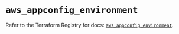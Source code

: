 # `aws_appconfig_environment`

Refer to the Terraform Registry for docs: [`aws_appconfig_environment`](https://registry.terraform.io/providers/hashicorp/aws/5.68.0/docs/resources/appconfig_environment).
